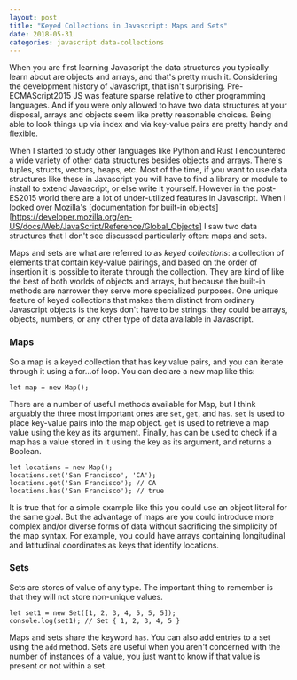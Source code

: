 ```yaml
---
layout: post
title: "Keyed Collections in Javascript: Maps and Sets"
date: 2018-05-31
categories: javascript data-collections
---
```


When you are first learning Javascript the data structures you typically learn about are objects and arrays, and that's pretty much it. Considering the development history of Javascript, that isn't surprising. Pre-ECMAScript2015 JS was feature sparse relative to other programming languages. And if you were only allowed to have two data structures at your disposal, arrays and objects seem like pretty reasonable choices. Being able to look things up via index and via key-value pairs are pretty handy and flexible.

When I started to study other languages like Python and Rust I encountered a wide variety of other data structures besides objects and arrays. There's tuples, structs, vectors, heaps, etc. Most of the time, if you want to use data structures like these in Javascript you will have to find a library or module to install to extend Javascript, or else write it yourself. However in the post-ES2015 world there are a lot of under-utilized features in Javascript. When I looked over Mozilla's [documentation for built-in objects][https://developer.mozilla.org/en-US/docs/Web/JavaScript/Reference/Global_Objects] I saw two data structures that I don't see discussed particularly often: maps and sets.

Maps and sets are what are referred to as *keyed collections*: a collection of elements that contain key-value pairings, and based on the order of insertion it is possible to iterate through the collection. They are kind of like the best of both worlds of objects and arrays, but because the built-in methods are narrower they serve more specialized purposes. One unique feature of keyed collections that makes them distinct from ordinary Javascript objects is the keys don't have to be strings: they could be arrays, objects, numbers, or any other type of data available in Javascript.

<h3>Maps</h3>

So a map is a keyed collection that has key value pairs, and you can iterate through it using a for...of loop. You can declare a new map like this:

```
let map = new Map();
```

There are a number of useful methods available for Map, but I think arguably the three most important ones are `set`, `get`, and `has`. `set` is used to place key-value pairs into the map object. `get` is used to retrieve a map value using the key as its argument. Finally, `has` can be used to check if a map has a value stored in it using the key as its argument, and returns a Boolean.

```
let locations = new Map();
locations.set('San Francisco', 'CA');
locations.get('San Francisco'); // CA
locations.has('San Francisco'); // true
```

It is true that for a simple example like this you could use an object literal for the same goal. But the advantage of maps are you could introduce more complex and/or diverse forms of data without sacrificing the simplicity of the map syntax. For example, you could have arrays containing longitudinal and latitudinal coordinates as keys that identify locations.

<h3>Sets</h3>

Sets are stores of value of any type. The important thing to remember is that they will not store non-unique values.

```
let set1 = new Set([1, 2, 3, 4, 5, 5, 5]);
console.log(set1); // Set { 1, 2, 3, 4, 5 }
```

Maps and sets share the keyword `has`. You can also add entries to a set using the `add` method. Sets are useful when you aren't concerned with the number of instances of a value, you just want to know if that value is present or not within a set.
